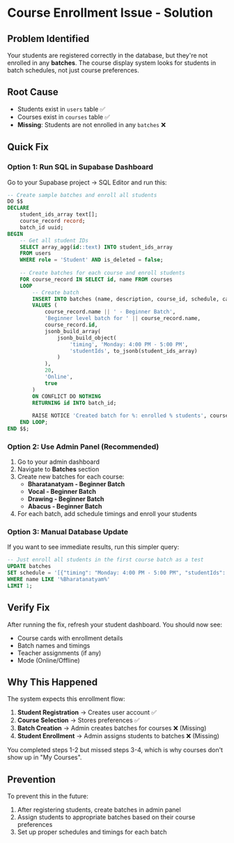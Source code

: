 # Course Enrollment Issue - Solution

## Problem Identified
Your students are registered correctly in the database, but they're not enrolled in any **batches**. The course display system looks for students in batch schedules, not just course preferences.

## Root Cause
- Students exist in `users` table ✅
- Courses exist in `courses` table ✅ 
- **Missing**: Students are not enrolled in any `batches` ❌

## Quick Fix

### Option 1: Run SQL in Supabase Dashboard

Go to your Supabase project → SQL Editor and run this:

```sql
-- Create sample batches and enroll all students
DO $$
DECLARE
    student_ids_array text[];
    course_record record;
    batch_id uuid;
BEGIN
    -- Get all student IDs
    SELECT array_agg(id::text) INTO student_ids_array
    FROM users 
    WHERE role = 'Student' AND is_deleted = false;
    
    -- Create batches for each course and enroll students
    FOR course_record IN SELECT id, name FROM courses
    LOOP
        -- Create batch
        INSERT INTO batches (name, description, course_id, schedule, capacity, mode, is_active)
        VALUES (
            course_record.name || ' - Beginner Batch',
            'Beginner level batch for ' || course_record.name,
            course_record.id,
            jsonb_build_array(
                jsonb_build_object(
                    'timing', 'Monday: 4:00 PM - 5:00 PM',
                    'studentIds', to_jsonb(student_ids_array)
                )
            ),
            20,
            'Online',
            true
        )
        ON CONFLICT DO NOTHING
        RETURNING id INTO batch_id;
        
        RAISE NOTICE 'Created batch for %: enrolled % students', course_record.name, array_length(student_ids_array, 1);
    END LOOP;
END $$;
```

### Option 2: Use Admin Panel (Recommended)

1. Go to your admin dashboard
2. Navigate to **Batches** section
3. Create new batches for each course:
   - **Bharatanatyam - Beginner Batch**
   - **Vocal - Beginner Batch** 
   - **Drawing - Beginner Batch**
   - **Abacus - Beginner Batch**
4. For each batch, add schedule timings and enroll your students

### Option 3: Manual Database Update

If you want to see immediate results, run this simpler query:

```sql
-- Just enroll all students in the first course batch as a test
UPDATE batches 
SET schedule = '[{"timing": "Monday: 4:00 PM - 5:00 PM", "studentIds": ["your-student-id-1", "your-student-id-2"]}]'::jsonb
WHERE name LIKE '%Bharatanatyam%'
LIMIT 1;
```

## Verify Fix

After running the fix, refresh your student dashboard. You should now see:
- Course cards with enrollment details
- Batch names and timings
- Teacher assignments (if any)
- Mode (Online/Offline)

## Why This Happened

The system expects this enrollment flow:
1. **Student Registration** → Creates user account ✅
2. **Course Selection** → Stores preferences ✅ 
3. **Batch Creation** → Admin creates batches for courses ❌ (Missing)
4. **Student Enrollment** → Admin assigns students to batches ❌ (Missing)

You completed steps 1-2 but missed steps 3-4, which is why courses don't show up in "My Courses".

## Prevention

To prevent this in the future:
1. After registering students, create batches in admin panel
2. Assign students to appropriate batches based on their course preferences
3. Set up proper schedules and timings for each batch